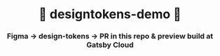 <h1 align="center">
  🚀 designtokens-demo 🚀
</h1>

<h3 align="center">
  Figma -> design-tokens -> PR in this repo & preview build at Gatsby Cloud
</h3>

